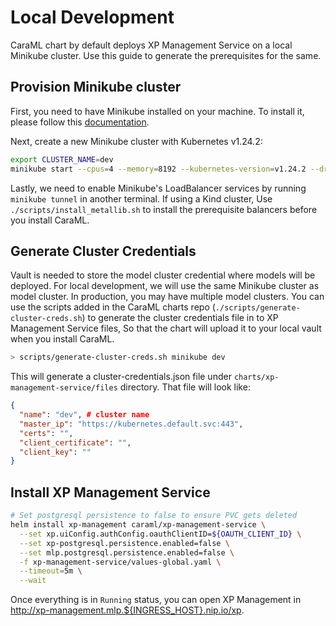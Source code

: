 # Local Development

CaraML chart by default deploys XP Management Service on a local Minikube cluster. Use this guide to generate the prerequisites for the same.

## Provision Minikube cluster

First, you need to have Minikube installed on your machine. To install it, please follow this [documentation](https://minikube.sigs.k8s.io/docs/start/).

Next, create a new Minikube cluster with Kubernetes v1.24.2:

```bash
export CLUSTER_NAME=dev
minikube start --cpus=4 --memory=8192 --kubernetes-version=v1.24.2 --driver=virtualbox
```

Lastly, we need to enable Minikube's LoadBalancer services by running `minikube tunnel` in another terminal.
If using a Kind cluster, Use `./scripts/install_metallib.sh` to install the prerequisite balancers before you install CaraML.

## Generate Cluster Credentials

Vault is needed to store the model cluster credential where models will be deployed. For local development, we will use the same Minikube cluster as model cluster. In production, you may have multiple model clusters. You can use the scripts added in the CaraML charts repo (`./scripts/generate-cluster-creds.sh`) to generate the cluster credentials file in to XP Management Service files, So that the chart will upload it to your local vault when you install CaraML.

```bash
> scripts/generate-cluster-creds.sh minikube dev
```

This will generate a cluster-credentials.json file under `charts/xp-management-service/files` directory. That file will look like:

```json
{
  "name": "dev", # cluster name
  "master_ip": "https://kubernetes.default.svc:443",
  "certs": "",
  "client_certificate": "",
  "client_key": ""
}
```

## Install XP Management Service

```bash
# Set postgresql persistence to false to ensure PVC gets deleted
helm install xp-management caraml/xp-management-service \
  --set xp.uiConfig.authConfig.oauthClientID=${OAUTH_CLIENT_ID} \
  --set xp-postgresql.persistence.enabled=false \
  --set mlp.postgresql.persistence.enabled=false \
  -f xp-management-service/values-global.yaml \
  --timeout=5m \
  --wait
```

Once everything is in `Running` status, you can open XP Management in <http://xp-management.mlp.${INGRESS_HOST}.nip.io/xp>.
